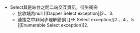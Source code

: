 - Select其是站台之間二端交互資訊，衍生衝突
  - 接收端為null
	[[Dapper Select exception]]2.、3.
  - 連接之中非同步理解錯誤
	[[EF Select exception]]2.、4.、5.
	[[Enumerable Select exception]]2.
